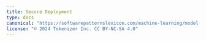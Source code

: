 ```yaml
---
title: Secure Deployment
type: docs
canonical: "https://softwarepatternslexicon.com/machine-learning/model-security/secure-deployment"
license: "© 2024 Tokenizer Inc. CC BY-NC-SA 4.0"
---
```


